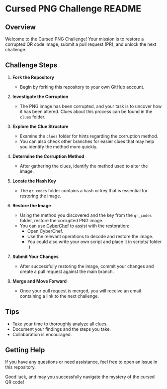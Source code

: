 # Cursed PNG Challenge README

## Overview

Welcome to the Cursed PNG Challenge! Your mission is to restore a corrupted QR code image, submit a pull request (PR), and unlock the next challenge.

## Challenge Steps

1. **Fork the Repository**
   - Begin by forking this repository to your own GitHub account.

2. **Investigate the Corruption**
   - The PNG image has been corrupted, and your task is to uncover how it has been altered. Clues about this process can be found in the `clues` folder.

3. **Explore the Clue Structure**
   - Examine the `clues` folder for hints regarding the corruption method.
   - You can also check other branches for easier clues that may help you identify the method more quickly.

4. **Determine the Corruption Method**
   - After gathering the clues, identify the method used to alter the image.

5. **Locate the Hash Key**
   - The `qr_codes` folder contains a hash or key that is essential for restoring the image.

6. **Restore the Image**
   - Using the method you discovered and the key from the `qr_codes` folder, restore the corrupted PNG image.
   - You can use [CyberChef](https://gchq.github.io/CyberChef/) to assist with the restoration:
     - Open CyberChef.
     - Use the relevant operations to decode and restore the image.
     - You could also write your own script and place it in scripts/ folder :) 

7. **Submit Your Changes**
   - After successfully restoring the image, commit your changes and create a pull request against the main branch.

8. **Merge and Move Forward**
   - Once your pull request is merged, you will receive an email containing a link to the next challenge.

## Tips

- Take your time to thoroughly analyze all clues.
- Document your findings and the steps you take.
- Collaboration is encouraged.

## Getting Help

If you have any questions or need assistance, feel free to open an issue in this repository.

Good luck, and may you successfully navigate the mystery of the cursed QR code!